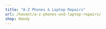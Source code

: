 ```yaml
---
title: "A-Z Phones & Laptop Repairs"
url: /havant/a-z-phones-und-laptop-repairs/
shop: Handy
---
```

